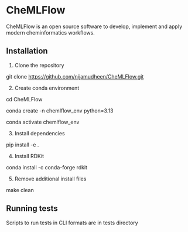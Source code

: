 # CheMLFlow

CheMLFlow is an open source software to develop, implement and apply modern cheminformatics workflows.

## Installation

1. Clone the repository

git clone https://github.com/nijamudheen/CheMLFlow.git

2. Create conda environment 

cd CheMLFlow

conda create -n chemlflow_env python=3.13

conda activate chemlflow_env

3. Install dependencies

pip install -e .

4. Install RDKit

conda install -c conda-forge rdkit

5. Remove additional install files

make clean

## Running tests

Scripts to run tests in CLI formats are in tests directory

